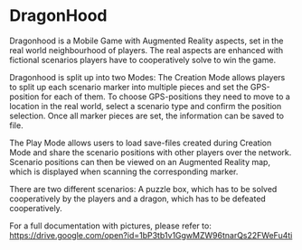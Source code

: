 # DragonHood

Dragonhood is a Mobile Game with
Augmented Reality aspects, set in the real world neighbourhood
of players. The real aspects are enhanced with
fictional scenarios players have to cooperatively solve to
win the game.

Dragonhood is split up into two Modes: The Creation Mode allows players to split
up each scenario marker into multiple pieces and set the
GPS-position for each of them. To choose GPS-positions
they need to move to a location in the real world, select a
scenario type and confirm the position selection. Once all
marker pieces are set, the information can be saved to file.

The Play Mode allows users to load save-files
created during Creation Mode and share the scenario positions
with other players over the network. Scenario positions
can then be viewed on an Augmented Reality map,
which is displayed when scanning the corresponding marker. 

There are two different scenarios: A puzzle box, which has to be solved cooperatively by the players and a dragon, which has to be defeated cooperatively.

For a full documentation with pictures, please refer to: https://drive.google.com/open?id=1bP3tb1v1GgwMZW96tnarQs22FWeFu4ti

